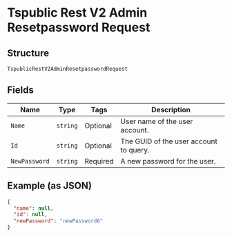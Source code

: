 
# Tspublic Rest V2 Admin Resetpassword Request

## Structure

`TspublicRestV2AdminResetpasswordRequest`

## Fields

| Name | Type | Tags | Description |
|  --- | --- | --- | --- |
| `Name` | `string` | Optional | User name of the user account. |
| `Id` | `string` | Optional | The GUID of the user account to query. |
| `NewPassword` | `string` | Required | A new password for the user. |

## Example (as JSON)

```json
{
  "name": null,
  "id": null,
  "newPassword": "newPassword6"
}
```

